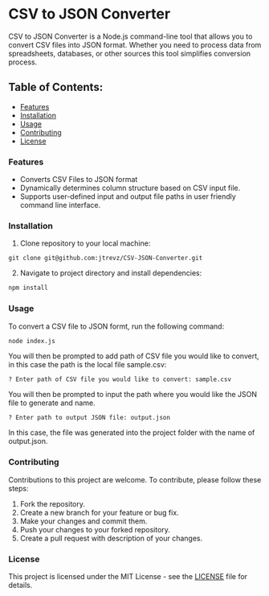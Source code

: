 # CSV to JSON Converter

CSV to JSON Converter is a Node.js command-line tool that allows you to convert CSV files into JSON format. Whether you need to process data from spreadsheets, databases, or other sources this tool simplifies conversion process.

## Table of Contents:

- [Features](#features)
- [Installation](#installion)
- [Usage](#usage)
- [Contributing](#contributing)
- [License](#license)

### Features

- Converts CSV Files to JSON format
- Dynamically determines column structure based on CSV input file.
- Supports user-defined input and output file paths in user friendly command line interface.

### Installation

1. Clone repository to your local machine:

```
git clone git@github.com:jtrevz/CSV-JSON-Converter.git
```

2. Navigate to project directory and install dependencies:

```bash
npm install
```

### Usage

To convert a CSV file to JSON formt, run the following command:

```bash
node index.js
```

You will then be prompted to add path of CSV file you would like to convert, in this case the path is the local file sample.csv:

```
? Enter path of CSV file you would like to convert: sample.csv
```

You will then be prompted to input the path where you would like the JSON file to generate and name.

```
? Enter path to output JSON file: output.json
```

In this case, the file was generated into the project folder with the name of output.json.

### Contributing

Contributions to this project are welcome. To contribute, please follow these steps:

1. Fork the repository.
2. Create a new branch for your feature or bug fix.
3. Make your changes and commit them.
4. Push your changes to your forked repository.
5. Create a pull request with description of your changes.

### License

This project is licensed under the MIT License - see the [LICENSE](LICENSE) file for details.
